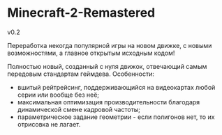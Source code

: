 # Minecraft-2-Remastered

v0.2

Переработка некогда популярной игры на новом движке, с новыми возможностями, а главное открытым исходным кодом!

Полностью новый, созданный с нуля движок, отвечающий самым передовым стандартам геймдева. Особенности:

- вшитый рейтрейсинг, поддерживающийся на видеокартах любой серии или вообще без неё;
- максимальная оптимизация производительности благодаря динамической смене кадровой частоты;
- параметрическое задание геометрии - если полигонов нет, то их отрисовка не лагает.
